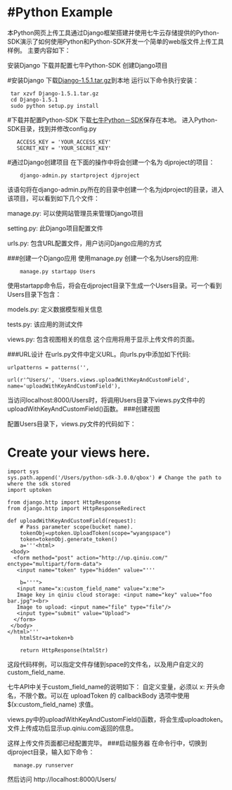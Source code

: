 #Python Example
===============
本Python网页上传工具通过Django框架搭建并使用七牛云存储提供的Python-SDK演示了如何使用Python和Python-SDK开发一个简单的web版文件上传工具样例。
主要内容如下：

安装Django
下载并配置七牛Python-SDK
创建Django项目

#安装Django
下载[Django-1.5.1.tar.gz](www.djangoproject.com/download)到本地 运行以下命令执行安装：

     tar xzvf Django-1.5.1.tar.gz
     cd Django-1.5.1
     sudo python setup.py install
#下载并配置Python-SDK
下载[七牛Python－SDK](https://github.com/qiniu/python-sdk)保存在本地。
进入Python-SDK目录，找到并修改config.py
       
       ACCESS_KEY = 'YOUR_ACCESS_KEY'
       SECRET_KEY = 'YOUR_SECRET_KEY'
       
 
#通过Django创建项目
在下面的操作中将会创建一个名为 djproject的项目：
        
        django-admin.py startproject djproject
该语句将在django-admin.py所在的目录中创建一个名为jdproject的目录，进入该项目，可以看到如下几个文件： 

manage.py: 可以使网站管理员来管理Django项目

setting.py: 此Django项目配置文件

urls.py: 包含URL配置文件，用户访问Django应用的方式

###创建一个Django应用
使用manage.py 创建一个名为Users的应用:
        
        manage.py startapp Users

使用startapp命令后，将会在djproject目录下生成一个Users目录。可一个看到Users目录下包含：

models.py: 定义数据模型相关信息

tests.py: 该应用的测试文件

views.py: 包含视图相关的信息
这个应用将用于显示上传文件的页面。



###URL设计
在urls.py文件中定义URL。向urls.py中添加如下代码:
            
    urlpatterns = patterns('',

    url(r'^Users/', 'Users.views.uploadWithKeyAndCustomField', name='uploadWithKeyAndCustomField'),
    
    
当访问localhost:8000/Users时，将调用Users目录下views.py文件中的uploadWithKeyAndCustomField()函数。
###创建视图

配置Users目录下，views.py文件的代码如下：
# Create your views here.
	import sys
	sys.path.append('/Users/python-sdk-3.0.0/qbox') # Change the path to where the sdk stored 
	import uptoken
	
	from django.http import HttpResponse
	from django.http import HttpResponseRedirect
	
	def uploadWithKeyAndCustomField(request):
	    # Pass parameter scope(bucket name).
	    tokenObj=uptoken.UploadToken(scope="wyangspace")
	    token=tokenObj.generate_token()
	    a='''<html>
	 <body>
	  <form method="post" action="http://up.qiniu.com/" enctype="multipart/form-data">
	   <input name="token" type="hidden" value="'''
	    
	    b='''">
	   <input name="x:custom_field_name" value="x:me">
	   Image key in qiniu cloud storage: <input name="key" value="foo bar.jpg"><br>
	   Image to upload: <input name="file" type="file"/>
	   <input type="submit" value="Upload">
	  </form>
	 </body>
	</html>'''
	    htmlStr=a+token+b
	    
	    return HttpResponse(htmlStr)

    
    

这段代码样例，可以指定文件存储到space的文件名，以及用户自定义的custom_field_name. 

七牛API中关于custom_field_name的说明如下：
自定义变量，必须以 x: 开头命名，不限个数。可以在 uploadToken 的 callbackBody 选项中使用 $(x:custom_field_name) 求值。

views.py中的uploadWithKeyAndCustomField()函数，将会生成uploadtoken。文件上传成功后显示up.qiniu.com返回的信息。

    
这样上传文件页面都已经配置完毕。
###启动服务器
   在命令行中，切换到djproject目录，输入如下命令：
         
      manage.py runserver
      
然后访问 http://localhost:8000/Users/ 